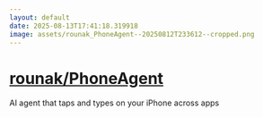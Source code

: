 ```yaml
---
layout: default
date: 2025-08-13T17:41:18.319918
image: assets/rounak_PhoneAgent--20250812T233612--cropped.png
---
```


# [rounak/PhoneAgent](https://github.com/rounak/PhoneAgent)

AI agent that taps and types on your iPhone across apps
